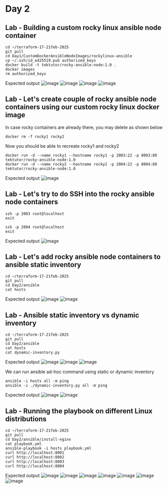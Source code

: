 # Day 2

## Lab - Building a custom rocky linux ansible node container
```
cd ~/terraform-17-21feb-2025
git pull
cd Day1/CustomDockerAnsibleNodeImages/rockylinux-ansible
cp ~/.ssh/id_ed25519.pub authorized_keys
docker build -t tektutor/rocky-ansible-node:1.0 .
docker images
rm authorized_keys
```

Expected output
![image](https://github.com/user-attachments/assets/a0993d89-2de2-4d78-825e-dd431076f48f)
![image](https://github.com/user-attachments/assets/1914a548-6cb4-4443-973e-8a0a8fbb53e9)
![image](https://github.com/user-attachments/assets/72d434b9-b007-48f4-ac4c-31b59e337616)
![image](https://github.com/user-attachments/assets/6390a786-021c-44b7-9674-8968ca6b66d3)

## Lab - Let's create couple of rocky ansible node containers using our custom rocky linux docker image
In case rocky containers are already there, you may delete as shown below
```
docker rm -f rocky1 rocky2
```

Now you should be able to recreate rocky1 and rocky2
```
docker run -d --name rocky1 --hostname rocky1 -p 2003:22 -p 8003:80 tektutor/rocky-ansible-node:1.0
docker run -d --name rocky2 --hostname rocky2 -p 2004:22 -p 8004:80 tektutor/rocky-ansible-node:1.0
```

Expected output
![image](https://github.com/user-attachments/assets/23245ea3-83e8-4200-bc6f-6278bd9ffd56)

## Lab - Let's try to do SSH into the rocky ansible node containers
```
ssh -p 2003 root@localhost
exit

ssh -p 2004 root@localhost
exit
```

Expected output
![image](https://github.com/user-attachments/assets/c0f919dc-f5d5-4fc2-95fe-68546790af42)

## Lab - Let's add rocky ansible node containers to ansible static inventory
```
cd ~/terraform-17-21feb-2025
git pull
cd Day2/ansible
cat hosts
```

Expected output
![image](https://github.com/user-attachments/assets/50ecbe2c-fb70-4aa0-bd34-1d4ba68bbb52)
![image](https://github.com/user-attachments/assets/843e3e7c-34c3-4fa1-ba1c-cfca911c977b)

## Lab - Ansible static inventory vs dynamic inventory
```
cd ~/terraform-17-21feb-2025
git pull
cd Day2/ansible
cat hosts
cat dynamic-inventory.py
```

Expected output
![image](https://github.com/user-attachments/assets/e261dac4-302b-4df7-8983-b82cd904dbb2)
![image](https://github.com/user-attachments/assets/39aa7f6c-4543-4428-bf21-53e4d1428d73)
![image](https://github.com/user-attachments/assets/1b70ef4e-caa6-4a7e-8cf0-4423cea3913e)


We can run ansible ad-hoc command using static or dynamic inventory
```
ansible -i hosts all -m ping
ansible -i ./dynamic-inventory.py all -m ping
```

Expected output
![image](https://github.com/user-attachments/assets/7c854ea3-7528-47ce-a673-73e0ea286eae)
![image](https://github.com/user-attachments/assets/a68bacd7-df58-42ac-be9c-b49ed8285368)

## Lab - Running the playbook on different Linux distributions
```
cd ~/terraform-17-21feb-2025
git pull
cd Day2/ansible/install-nginx
cat playbook.yml
ansible-playbook -i hosts playbook.yml
curl http://localhost:8001
curl http://localhost:8002
curl http://localhost:8003
curl http://localhost:8004
```

Expected output
![image](https://github.com/user-attachments/assets/473b6aee-1484-4b08-aab7-90de543f07c5)
![image](https://github.com/user-attachments/assets/67e4cc17-82be-47e5-9b36-ec114be7fd06)
![image](https://github.com/user-attachments/assets/eddaa3b0-19ac-4a03-b95e-8834da6d6986)
![image](https://github.com/user-attachments/assets/4656a5e5-45b5-423f-bcf4-3170ce43d161)
![image](https://github.com/user-attachments/assets/803bc3e7-01cc-41a8-b269-bc6cfcc36726)
![image](https://github.com/user-attachments/assets/fe071165-14cb-4cf5-b3bc-acbd597d29dd)
![image](https://github.com/user-attachments/assets/eee97125-d443-4863-baa5-4ab2c2a00963)
